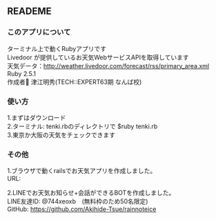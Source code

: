 ## READEME

### このアプリについて
ターミナル上で動くRubyアプリです  
Livedoor が提供しているお天気WebサービスAPIを取得しています  
天気データ：http://weather.livedoor.com/forecast/rss/primary_area.xml
Ruby 2.5.1  
作成者 津江明秀(TECH::EXPERT63期 なんば校)

### 使い方
1.まずはダウンロード  
2.ターミナル: tenki.rbのディレクトリで $ruby tenki.rb  
3.東京か大阪の天気をチェックできます

### その他
1.ブラウザで動くrailsでお天気アプリを作成しました。  
  URL:

2.LINEでお天気お知らせ+会話ができるBOTを作成しました。  
  LINE友達ID: @744xeoxb　(無料枠のため50名限定)  
  GitHub: https://github.com/Akihide-Tsue/rainnoteice  